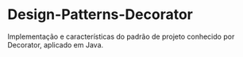 # Design-Patterns-Decorator
Implementação e características do padrão de projeto conhecido por Decorator, aplicado em Java.

